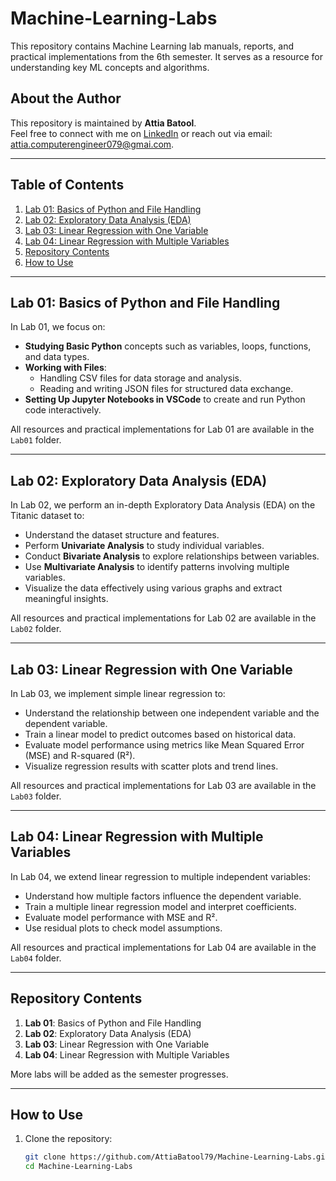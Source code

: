 # Machine-Learning-Labs

This repository contains Machine Learning lab manuals, reports, and practical implementations from the 6th semester. It serves as a resource for understanding key ML concepts and algorithms.

## About the Author
This repository is maintained by **Attia Batool**.  
Feel free to connect with me on [LinkedIn](www.linkedin.com/in/attia-batool-079-engineer) or reach out via email: attia.computerengineer079@gmai.com.

---

## Table of Contents
1. [Lab 01: Basics of Python and File Handling](#lab-01-basics-of-python-and-file-handling)
2. [Lab 02: Exploratory Data Analysis (EDA)](#lab-02-exploratory-data-analysis-eda)
3. [Lab 03: Linear Regression with One Variable](#lab-03-linear-regression-with-one-variable)
4. [Lab 04: Linear Regression with Multiple Variables](#lab-04-linear-regression-with-multiple-variables)
5. [Repository Contents](#repository-contents)
6. [How to Use](#how-to-use)

---

## Lab 01: Basics of Python and File Handling
In Lab 01, we focus on:
- **Studying Basic Python** concepts such as variables, loops, functions, and data types.
- **Working with Files**:
  - Handling CSV files for data storage and analysis.
  - Reading and writing JSON files for structured data exchange.
- **Setting Up Jupyter Notebooks in VSCode** to create and run Python code interactively.

All resources and practical implementations for Lab 01 are available in the `Lab01` folder.

---

## Lab 02: Exploratory Data Analysis (EDA)
In Lab 02, we perform an in-depth Exploratory Data Analysis (EDA) on the Titanic dataset to:
- Understand the dataset structure and features.
- Perform **Univariate Analysis** to study individual variables.
- Conduct **Bivariate Analysis** to explore relationships between variables.
- Use **Multivariate Analysis** to identify patterns involving multiple variables.
- Visualize the data effectively using various graphs and extract meaningful insights.

All resources and practical implementations for Lab 02 are available in the `Lab02` folder.

---

## Lab 03: Linear Regression with One Variable
In Lab 03, we implement simple linear regression to:
- Understand the relationship between one independent variable and the dependent variable.
- Train a linear model to predict outcomes based on historical data.
- Evaluate model performance using metrics like Mean Squared Error (MSE) and R-squared (R²).
- Visualize regression results with scatter plots and trend lines.

All resources and practical implementations for Lab 03 are available in the `Lab03` folder.

---

## Lab 04: Linear Regression with Multiple Variables
In Lab 04, we extend linear regression to multiple independent variables:
- Understand how multiple factors influence the dependent variable.
- Train a multiple linear regression model and interpret coefficients.
- Evaluate model performance with MSE and R².
- Use residual plots to check model assumptions.

All resources and practical implementations for Lab 04 are available in the `Lab04` folder.

---

## Repository Contents
1. **Lab 01**: Basics of Python and File Handling
2. **Lab 02**: Exploratory Data Analysis (EDA)
3. **Lab 03**: Linear Regression with One Variable
4. **Lab 04**: Linear Regression with Multiple Variables

More labs will be added as the semester progresses.

---

## How to Use
1. Clone the repository:
   ```bash
   git clone https://github.com/AttiaBatool79/Machine-Learning-Labs.git
   cd Machine-Learning-Labs
   ```

